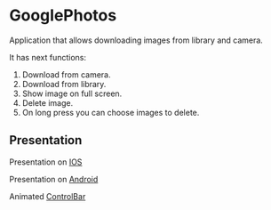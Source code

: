 # GooglePhotos

Application that allows downloading images from library and camera.

It has next functions:

1.  Download from camera.
2.  Download from library.
3.  Show image on full screen.
4.  Delete image.
5.  On long press you can choose images to delete.

## Presentation

Presentation on [IOS](https://drive.google.com/file/d/1l2nfXCu-mZBy2p_L5SDdbUmD5SfHFalN/view?usp=sharing)

Presentation on [Android](https://drive.google.com/file/d/1us_SA_Kcph9XGHgeKpWiz0BDH6A_TtFg/view?usp=sharing)

Animated [ControlBar](https://drive.google.com/file/d/11NFGPdPoFwbaL0bHRTqYeXnG_fQiihYn/view?usp=sharing)
